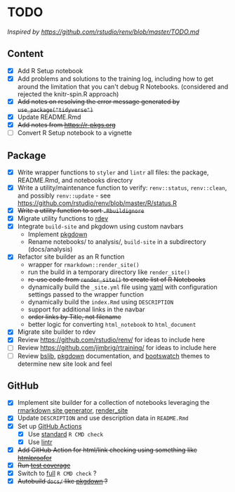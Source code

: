 # TODO

*Inspired by <https://github.com/rstudio/renv/blob/master/TODO.md>*

## Content

- [x] Add R Setup notebook
- [x] Add problems and solutions to the training log, including how to get around the limitation that you can't debug R Notebooks. (considered and rejected the knitr-spin.R approach)
- [x] ~~Add notes on resolving the error message generated by `use_package("tidyverse")`~~
- [x] Update README.Rmd
- [x] ~~Add notes from <https://r-pkgs.org>~~
- [ ] Convert R Setup notebook to a vignette

## Package

- [x] Write wrapper functions to `styler` and `lintr` all files: the package, README.Rmd, and notebooks directory
- [x] Write a utility/maintenance function to verify: `renv::status`, `renv::clean`, and possibly `renv::update` - see <https://github.com/rstudio/renv/blob/master/R/status.R>
- [x] ~~Write a utility function to sort `.Rbuildignore`~~
- [x] Migrate utility functions to [rdev](https://github.com/jabenninghoff/rdev)
- [x] Integrate `build-site` and pkgdown using custom navbars
  - Implement [pkgdown](https://pkgdown.r-lib.org)
  - Rename notebooks/ to analysis/, `build-site` in a subdirectory (docs/analysis)
- [x] Refactor site builder as an R function
  - wrapper for `rmarkdown::render_site()`
  - run the build in a temporary directory like `render_site()`
  - ~~re-use code from `render_site()` to create list of R Notebooks~~
  - dynamically build the `_site.yml` file using [yaml](https://github.com/vubiostat/r-yaml) with configuration settings passed to the wrapper function
  - dynamically build the `index.Rmd` using `DESCRIPTION`
  - support for additional links in the navbar
  - ~~order links by Title, not filename~~
  - better logic for converting `html_notebook` to `html_document`
- [x] Migrate site builder to rdev
- [x] Review <https://github.com/rstudio/renv/> for ideas to include here
- [ ] Review <https://github.com/jimbrig/rtraining/> for ideas to include here
- [ ] Review [bslib](https://rstudio.github.io/bslib/index.html), [pkgdown](https://pkgdown.r-lib.org/articles/customise.html) documentation, and [bootswatch](https://bootswatch.com) themes to determine new site look and feel

## GitHub

- [x] Implement site builder for a collection of notebooks leveraging the [rmarkdown site generator](https://bookdown.org/yihui/rmarkdown/rmarkdown-site.html), [render_site](https://rdrr.io/cran/rmarkdown/man/render_site.html)
- [x] Update `DESCRIPTION` and use description data in `README.Rmd`
- [x] Set up [GitHub Actions](https://usethis.r-lib.org/reference/github_actions.html)
  - [x] Use [standard](https://github.com/r-lib/actions/blob/master/examples/check-standard.yaml) `R CMD check`
  - [x] Use [lintr](https://github.com/r-lib/actions/blob/master/examples/lint.yaml)
- [x] ~~Add GitHub Action for html/link checking using something like [htmlproofer](https://github.com/gjtorikian/html-proofer)~~
- [x] ~~Run [test coverage](https://github.com/r-lib/actions/blob/master/examples/test-coverage.yaml)~~
- [x] Switch to  [full](https://github.com/r-lib/actions/blob/master/examples/check-full.yaml) `R CMD check` ?
- [x] ~~Autobuild `docs/` like [pkgdown](https://github.com/r-lib/actions/blob/master/examples/pkgdown.yaml) ?~~
